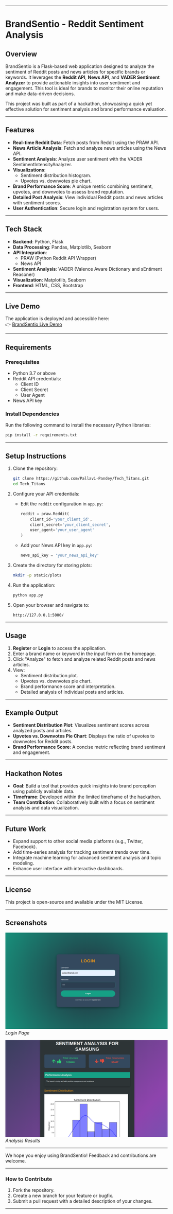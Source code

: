 

---

# BrandSentio - Reddit Sentiment Analysis

## Overview
BrandSentio is a Flask-based web application designed to analyze the sentiment of Reddit posts and news articles for specific brands or keywords. It leverages the **Reddit API**, **News API**, and **VADER Sentiment Analyzer** to provide actionable insights into user sentiment and engagement. This tool is ideal for brands to monitor their online reputation and make data-driven decisions.

This project was built as part of a hackathon, showcasing a quick yet effective solution for sentiment analysis and brand performance evaluation.

---

## Features
- **Real-time Reddit Data**: Fetch posts from Reddit using the PRAW API.
- **News Article Analysis**: Fetch and analyze news articles using the News API.
- **Sentiment Analysis**: Analyze user sentiment with the VADER SentimentIntensityAnalyzer.
- **Visualizations**:
  - Sentiment distribution histogram.
  - Upvotes vs. downvotes pie chart.
- **Brand Performance Score**: A unique metric combining sentiment, upvotes, and downvotes to assess brand reputation.
- **Detailed Post Analysis**: View individual Reddit posts and news articles with sentiment scores.
- **User Authentication**: Secure login and registration system for users.

---

## Tech Stack
- **Backend**: Python, Flask
- **Data Processing**: Pandas, Matplotlib, Seaborn
- **API Integration**: 
  - PRAW (Python Reddit API Wrapper)
  - News API
- **Sentiment Analysis**: VADER (Valence Aware Dictionary and sEntiment Reasoner)
- **Visualization**: Matplotlib, Seaborn
- **Frontend**: HTML, CSS, Bootstrap

---

## Live Demo
The application is deployed and accessible here:  
👉 [BrandSentio Live Demo](https://tech-titans-vodr.onrender.com/)

---

## Requirements

### Prerequisites
- Python 3.7 or above
- Reddit API credentials:
  - Client ID
  - Client Secret
  - User Agent
- News API key

### Install Dependencies
Run the following command to install the necessary Python libraries:
```bash
pip install -r requirements.txt
```

---

## Setup Instructions

1. Clone the repository:
   ```bash
   git clone https://github.com/Pallavi-Pandey/Tech_Titans.git
   cd Tech_Titans
   ```

2. Configure your API credentials:
   - Edit the `reddit` configuration in `app.py`:
     ```python
     reddit = praw.Reddit(
         client_id='your_client_id',
         client_secret='your_client_secret',
         user_agent='your_user_agent'
     )
     ```
   - Add your News API key in `app.py`:
     ```python
     news_api_key = 'your_news_api_key'
     ```

3. Create the directory for storing plots:
   ```bash
   mkdir -p static/plots
   ```

4. Run the application:
   ```bash
   python app.py
   ```

5. Open your browser and navigate to:
   ```
   http://127.0.0.1:5000/
   ```

---

## Usage
1. **Register** or **Login** to access the application.
2. Enter a brand name or keyword in the input form on the homepage.
3. Click "Analyze" to fetch and analyze related Reddit posts and news articles.
4. View:
   - Sentiment distribution plot.
   - Upvotes vs. downvotes pie chart.
   - Brand performance score and interpretation.
   - Detailed analysis of individual posts and articles.

---

## Example Output
- **Sentiment Distribution Plot**: Visualizes sentiment scores across analyzed posts and articles.
- **Upvotes vs. Downvotes Pie Chart**: Displays the ratio of upvotes to downvotes for Reddit posts.
- **Brand Performance Score**: A concise metric reflecting brand sentiment and engagement.

---

## Hackathon Notes
- **Goal**: Build a tool that provides quick insights into brand perception using publicly available data.
- **Timeframe**: Developed within the limited timeframe of the hackathon.
- **Team Contribution**: Collaboratively built with a focus on sentiment analysis and data visualization.

---

## Future Work
- Expand support to other social media platforms (e.g., Twitter, Facebook).
- Add time-series analysis for tracking sentiment trends over time.
- Integrate machine learning for advanced sentiment analysis and topic modeling.
- Enhance user interface with interactive dashboards.

---

## License
This project is open-source and available under the MIT License.

---

## Screenshots
![alt text](image.png)
*Login Page*

![alt text](image-1.png)
*Analysis Results*

---

We hope you enjoy using BrandSentio! Feedback and contributions are welcome.

---

### How to Contribute
1. Fork the repository.
2. Create a new branch for your feature or bugfix.
3. Submit a pull request with a detailed description of your changes.

---
